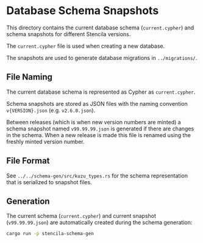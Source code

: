 # Database Schema Snapshots

This directory contains the current database schema (`current.cypher`) and schema snapshots for different Stencila versions.

The `current.cypher` file is used when creating a new database.

The snapshots are used to generate database migrations in `../migrations/`.

## File Naming

The current database schema is represented as Cypher as `current.cypher`.

Schema snapshots are stored as JSON files with the naming convention `v{VERSION}.json` (e.g. `v2.6.0.json`).

Between releases (which is when new version numbers are minted) a schema snapshot named `v99.99.99.json` is generated if there are changes in the schema. When a new release is made this file is renamed using the freshly minted version number.

## File Format

See `../../schema-gen/src/kuzu_types.rs` for the schema representation that is serialized to snapshot files.

## Generation

The current schema (`current.cypher`) and current snapshot (`v99.99.99.json`) are automatically created during the schema generation:

```sh
cargo run -p stencila-schema-gen
```
